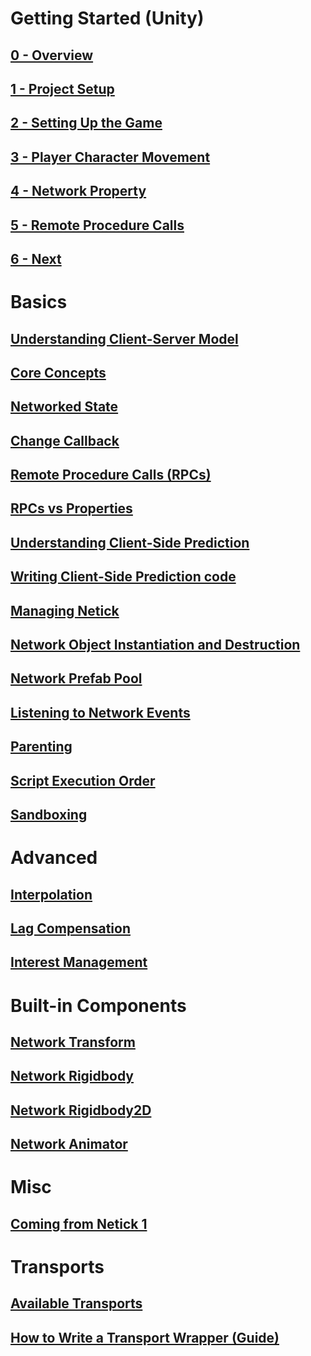 # Getting Started (Unity)

## [0 - Overview](getting-started-guide/0-overview.md)

## [1 - Project Setup](getting-started-guide/1-project-setup.md)

## [2 - Setting Up the Game](getting-started-guide/2-setting-up-the-game.md)

## [3 - Player Character Movement](getting-started-guide/3-player-character-movement.md)

## [4 - Network Property](getting-started-guide/4-network-property.md)

## [5 - Remote Procedure Calls](getting-started-guide/5-remote-procedure-call.md)

## [6 - Next](getting-started-guide/6-next.md)

# Basics

## [Understanding Client-Server Model](understanding-client-server-model.md)

## [Core Concepts](core-concepts.md)

## [Networked State](networked-state.md)

## [Change Callback](change-callback.md)

## [Remote Procedure Calls (RPCs)](remote-procedure-calls-rpcs.md)

## [RPCs vs Properties](rpcs-vs-properties.md)

## [Understanding Client-Side Prediction](understanding-client-side-prediction/understanding-client-side-prediction.md)

## [Writing Client-Side Prediction code](understanding-client-side-prediction/writing-client-side-prediction-code.md)

## [Managing Netick](managing-netick.md)

## [Network Object Instantiation and Destruction](network-object-instantiation-and-destruction/network-object-instantiation-and-destruction.md)

## [Network Prefab Pool](network-object-instantiation-and-destruction/network-prefab-pool.md)

## [Listening to Network Events](listening-to-network-events.md)

## [Parenting](parenting.md)

## [Script Execution Order](script-execution-order.md)

## [Sandboxing](sandboxing.md)

# Advanced

## [Interpolation](interpolation.md)

## [Lag Compensation](lag-compensation.md)

## [Interest Management](interest-management.md)

# Built-in Components

## [Network Transform](built-in-components/networktransform.md)

## [Network Rigidbody](built-in-components/networkrigidbody.md)

## [Network Rigidbody2D](built-in-components/networkrigidbody2d.md)

## [Network Animator](built-in-components/networkanimator.md)

# Misc

## [Coming from Netick 1](coming-from-netick-1.md)

# Transports

## [Available Transports](transports.md)

## [How to Write a Transport Wrapper (Guide)](how-to-write-a-transport-wrapper.md)




